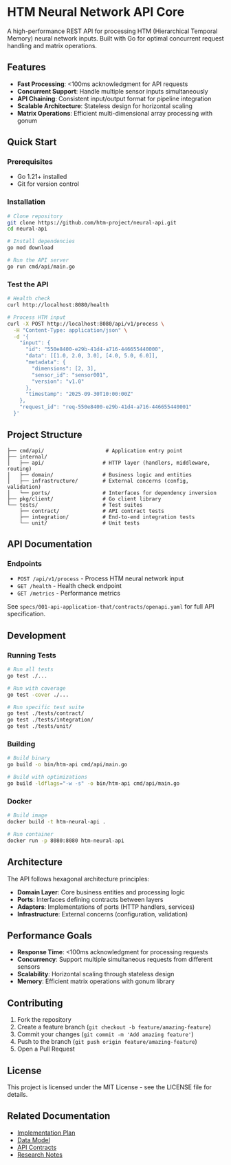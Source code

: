 # HTM Neural Network API Core

A high-performance REST API for processing HTM (Hierarchical Temporal Memory) neural network inputs. Built with Go for optimal concurrent request handling and matrix operations.

## Features

- **Fast Processing**: <100ms acknowledgment for API requests
- **Concurrent Support**: Handle multiple sensor inputs simultaneously  
- **API Chaining**: Consistent input/output format for pipeline integration
- **Scalable Architecture**: Stateless design for horizontal scaling
- **Matrix Operations**: Efficient multi-dimensional array processing with gonum

## Quick Start

### Prerequisites

- Go 1.21+ installed
- Git for version control

### Installation

```bash
# Clone repository
git clone https://github.com/htm-project/neural-api.git
cd neural-api

# Install dependencies
go mod download

# Run the API server
go run cmd/api/main.go
```

### Test the API

```bash
# Health check
curl http://localhost:8080/health

# Process HTM input
curl -X POST http://localhost:8080/api/v1/process \
  -H "Content-Type: application/json" \
  -d '{
    "input": {
      "id": "550e8400-e29b-41d4-a716-446655440000",
      "data": [[1.0, 2.0, 3.0], [4.0, 5.0, 6.0]],
      "metadata": {
        "dimensions": [2, 3],
        "sensor_id": "sensor001",
        "version": "v1.0"
      },
      "timestamp": "2025-09-30T10:00:00Z"
    },
    "request_id": "req-550e8400-e29b-41d4-a716-446655440001"
  }'
```

## Project Structure

```
├── cmd/api/                    # Application entry point
├── internal/
│   ├── api/                   # HTTP layer (handlers, middleware, routing)
│   ├── domain/                # Business logic and entities
│   ├── infrastructure/        # External concerns (config, validation)
│   └── ports/                 # Interfaces for dependency inversion
├── pkg/client/                # Go client library
└── tests/                     # Test suites
    ├── contract/              # API contract tests
    ├── integration/           # End-to-end integration tests
    └── unit/                  # Unit tests
```

## API Documentation

### Endpoints

- `POST /api/v1/process` - Process HTM neural network input
- `GET /health` - Health check endpoint  
- `GET /metrics` - Performance metrics

See `specs/001-api-application-that/contracts/openapi.yaml` for full API specification.

## Development

### Running Tests

```bash
# Run all tests
go test ./...

# Run with coverage
go test -cover ./...

# Run specific test suite
go test ./tests/contract/
go test ./tests/integration/
go test ./tests/unit/
```

### Building

```bash
# Build binary
go build -o bin/htm-api cmd/api/main.go

# Build with optimizations
go build -ldflags="-w -s" -o bin/htm-api cmd/api/main.go
```

### Docker

```bash
# Build image
docker build -t htm-neural-api .

# Run container
docker run -p 8080:8080 htm-neural-api
```

## Architecture

The API follows hexagonal architecture principles:

- **Domain Layer**: Core business entities and processing logic
- **Ports**: Interfaces defining contracts between layers
- **Adapters**: Implementations of ports (HTTP handlers, services)
- **Infrastructure**: External concerns (configuration, validation)

## Performance Goals

- **Response Time**: <100ms acknowledgment for processing requests
- **Concurrency**: Support multiple simultaneous requests from different sensors
- **Scalability**: Horizontal scaling through stateless design
- **Memory**: Efficient matrix operations with gonum library

## Contributing

1. Fork the repository
2. Create a feature branch (`git checkout -b feature/amazing-feature`)
3. Commit your changes (`git commit -m 'Add amazing feature'`)
4. Push to the branch (`git push origin feature/amazing-feature`)
5. Open a Pull Request

## License

This project is licensed under the MIT License - see the LICENSE file for details.

## Related Documentation

- [Implementation Plan](specs/001-api-application-that/plan.md)
- [Data Model](specs/001-api-application-that/data-model.md)
- [API Contracts](specs/001-api-application-that/contracts/)
- [Research Notes](specs/001-api-application-that/research.md)